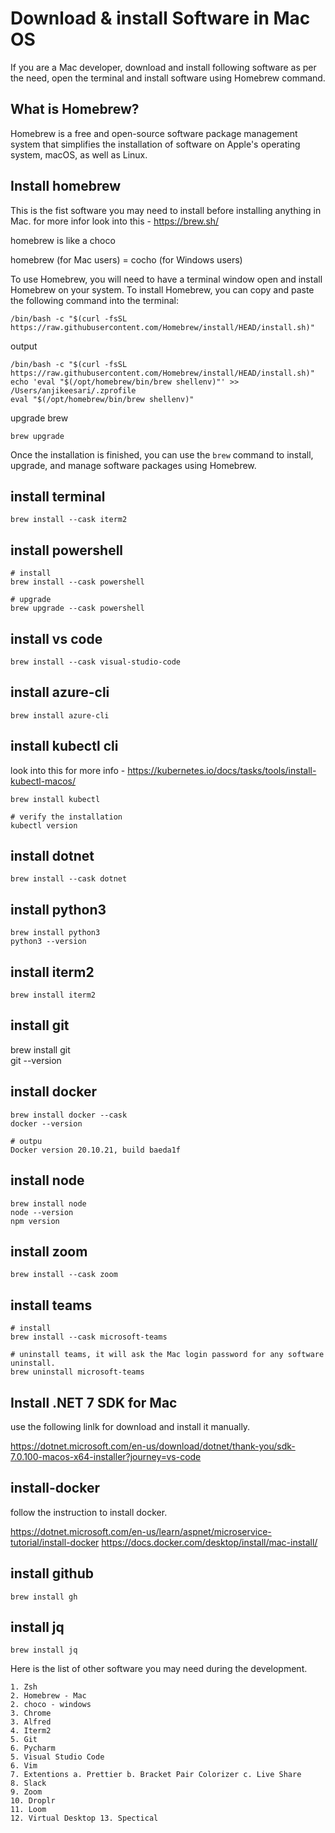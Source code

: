 # Download & install Software in Mac OS

If you are a Mac developer, download and install following software as per the need, open the terminal and install software using Homebrew command.


## What is Homebrew?

Homebrew is a free and open-source software package management system that simplifies the installation of software on Apple's operating system, macOS, as well as Linux. 

## Install homebrew

This is the fist software you may need to install before installing anything in Mac. for more infor look into this - https://brew.sh/

homebrew is like a choco

homebrew (for Mac users) = cocho (for Windows users)

To use Homebrew, you will need to have a terminal window open and install Homebrew on your system. To install Homebrew, you can copy and paste the following command into the terminal:

```
/bin/bash -c "$(curl -fsSL https://raw.githubusercontent.com/Homebrew/install/HEAD/install.sh)"
```

output

``` 
/bin/bash -c "$(curl -fsSL https://raw.githubusercontent.com/Homebrew/install/HEAD/install.sh)"
echo 'eval "$(/opt/homebrew/bin/brew shellenv)"' >> /Users/anjikeesari/.zprofile   
eval "$(/opt/homebrew/bin/brew shellenv)"  
```
upgrade brew

``` 
brew upgrade 
```

Once the installation is finished, you can use the `brew` command to install, upgrade, and manage software packages using Homebrew.

## install terminal 

```
brew install --cask iterm2
```

## install powershell

``` 
# install
brew install --cask powershell

# upgrade
brew upgrade --cask powershell
```

## install vs code

```
brew install --cask visual-studio-code
```

## install azure-cli

```
brew install azure-cli
```

## install kubectl cli 

look into this for more info - <https://kubernetes.io/docs/tasks/tools/install-kubectl-macos/>

```
brew install kubectl

# verify the installation
kubectl version 
```

## install dotnet

```
brew install --cask dotnet
```

## install python3

```
brew install python3
python3 --version
```

## install iterm2

```
brew install iterm2 
```

## install git

brew install git  
git --version    

## install docker

```
brew install docker --cask
docker --version

# outpu
Docker version 20.10.21, build baeda1f
```
## install node

```
brew install node
node --version  
npm version
```

## install zoom

```
brew install --cask zoom
```

## install teams

```
# install
brew install --cask microsoft-teams

# uninstall teams, it will ask the Mac login password for any software uninstall.
brew uninstall microsoft-teams
```
## Install .NET 7 SDK for Mac

use the following linlk for download and install it manually.

<https://dotnet.microsoft.com/en-us/download/dotnet/thank-you/sdk-7.0.100-macos-x64-installer?journey=vs-code>

## install-docker

follow the instruction to install docker.

<https://dotnet.microsoft.com/en-us/learn/aspnet/microservice-tutorial/install-docker>
<https://docs.docker.com/desktop/install/mac-install/>

## install github

```
brew install gh
```

## install jq

```
brew install jq
```

Here is the list of other software you may need during the development.

```
1. Zsh 
2. Homebrew - Mac
2. choco - windows
3. Chrome 
3. Alfred 
4. Iterm2 
5. Git 
6. Pycharm 
5. Visual Studio Code 
6. Vim 
7. Extentions a. Prettier b. Bracket Pair Colorizer c. Live Share 
8. Slack 
9. Zoom 
10. Droplr 
11. Loom 
12. Virtual Desktop 13. Spectical
```
<!-- 
## Reference

- <https://www.youtube.com/watch?v=0MiGnwPdNGE> - How I setup the Terminal on my M1 Max MacBook Pro -->